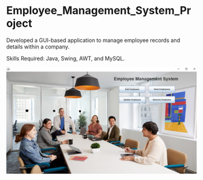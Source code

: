 # Employee_Management_System_Project
Developed a GUI-based application to manage employee records and details within a company.

Skills Required: Java, Swing, AWT, and MySQL. 

![](java_Project_Img.png)
